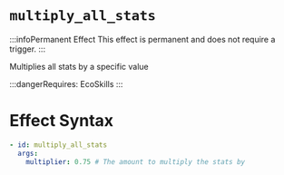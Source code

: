 # `multiply_all_stats`
:::infoPermanent Effect
This effect is permanent and does not require a trigger.
:::

Multiplies all stats by a specific value

:::dangerRequires:
EcoSkills
:::

# Effect Syntax
```yaml
- id: multiply_all_stats
  args:
    multiplier: 0.75 # The amount to multiply the stats by
```
